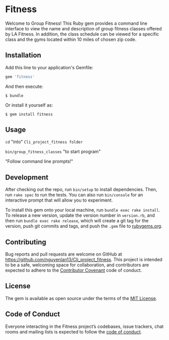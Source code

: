 # Fitness

Welcome to Group Fitness! This Ruby gem provides a command line interface to view the name and description of group fitness classes offered by LA Fitness. In addition, the class schedule can be viewed for a specific class and the gyms located within 10 miles of chosen zip code.

## Installation

Add this line to your application's Gemfile:

```ruby
gem 'fitness'
```

And then execute:

    $ bundle

Or install it yourself as:

    $ gem install fitness

## Usage

<code>cd</code> "into" <code>Cli_project_fitness folder</code>

<code>bin/group_fitness_classes</code> "to start program"


"Follow command line prompts!"

## Development

After checking out the repo, run `bin/setup` to install dependencies. Then, run `rake spec` to run the tests. You can also run `bin/console` for an interactive prompt that will allow you to experiment.

To install this gem onto your local machine, run `bundle exec rake install`. To release a new version, update the version number in `version.rb`, and then run `bundle exec rake release`, which will create a git tag for the version, push git commits and tags, and push the `.gem` file to [rubygems.org](https://rubygems.org).

## Contributing

Bug reports and pull requests are welcome on GitHub at https://github.com/nguyenlan13/Cli_project_fitness. This project is intended to be a safe, welcoming space for collaboration, and contributors are expected to adhere to the [Contributor Covenant](http://contributor-covenant.org) code of conduct.

## License

The gem is available as open source under the terms of the [MIT License](https://opensource.org/licenses/MIT).

## Code of Conduct

Everyone interacting in the Fitness project’s codebases, issue trackers, chat rooms and mailing lists is expected to follow the [code of conduct](https://github.com/nguyenlan13/Cli_project_fitness/blob/master/CODE_OF_CONDUCT.md).
